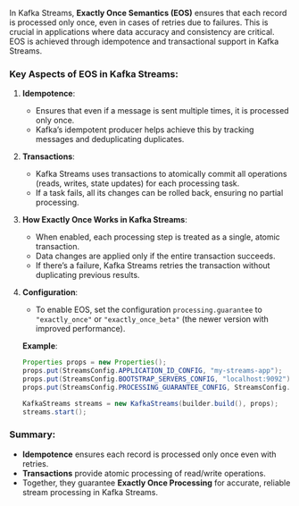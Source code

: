 In Kafka Streams, **Exactly Once Semantics (EOS)** ensures that each record is processed only once, even in cases of retries due to failures. This is crucial in applications where data accuracy and consistency are critical. EOS is achieved through idempotence and transactional support in Kafka Streams.

### Key Aspects of EOS in Kafka Streams:

1. **Idempotence**:
   - Ensures that even if a message is sent multiple times, it is processed only once.
   - Kafka’s idempotent producer helps achieve this by tracking messages and deduplicating duplicates.

2. **Transactions**:
   - Kafka Streams uses transactions to atomically commit all operations (reads, writes, state updates) for each processing task.
   - If a task fails, all its changes can be rolled back, ensuring no partial processing.
   
3. **How Exactly Once Works in Kafka Streams**:
   - When enabled, each processing step is treated as a single, atomic transaction.
   - Data changes are applied only if the entire transaction succeeds.
   - If there’s a failure, Kafka Streams retries the transaction without duplicating previous results.

4. **Configuration**:
   - To enable EOS, set the configuration `processing.guarantee` to `"exactly_once"` or `"exactly_once_beta"` (the newer version with improved performance).
   
   **Example**:
   ```java
   Properties props = new Properties();
   props.put(StreamsConfig.APPLICATION_ID_CONFIG, "my-streams-app");
   props.put(StreamsConfig.BOOTSTRAP_SERVERS_CONFIG, "localhost:9092");
   props.put(StreamsConfig.PROCESSING_GUARANTEE_CONFIG, StreamsConfig.EXACTLY_ONCE_V2);  // Enables exactly-once semantics

   KafkaStreams streams = new KafkaStreams(builder.build(), props);
   streams.start();
   ```

### Summary:
- **Idempotence** ensures each record is processed only once even with retries.
- **Transactions** provide atomic processing of read/write operations.
- Together, they guarantee **Exactly Once Processing** for accurate, reliable stream processing in Kafka Streams.